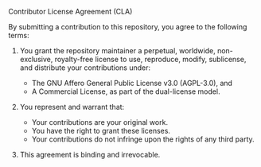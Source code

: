 Contributor License Agreement (CLA)

By submitting a contribution to this repository, you agree to the following terms:

1. You grant the repository maintainer a perpetual, worldwide, non-exclusive, royalty-free license to use, reproduce, modify, sublicense, and distribute your contributions under:
   - The GNU Affero General Public License v3.0 (AGPL-3.0), and
   - A Commercial License, as part of the dual-license model.

2. You represent and warrant that:
   - Your contributions are your original work.
   - You have the right to grant these licenses.
   - Your contributions do not infringe upon the rights of any third party.

3. This agreement is binding and irrevocable.
